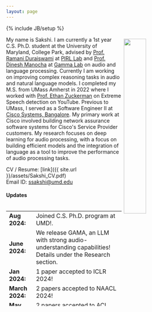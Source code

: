 ```yaml
---
layout: page
---
```

{% include JB/setup %}

<img style="float: right; width: 35%; padding: 6px;" src="{{ site.baseurl }}/assets/sakshi_web.jpeg">

My name is Sakshi. I am currently a 1st year C.S. Ph.D. student at the University of Maryland, College Park, advised by [Prof. Ramani Duraiswami](https://scholar.google.com/citations?user=RCmfc0cAAAAJ&hl=en) at [PIRL Lab](https://www.umiacs.umd.edu/labs/pirl/) and [Prof. Dinesh Manocha](https://scholar.google.com/citations?user=X08l_4IAAAAJ&hl=en) at [Gamma Lab](https://gamma.umd.edu/) on audio and language processing. Currently I am working on improving complex reasoning tasks in audio and natural language models. I completed my M.S. from UMass Amherst in 2022 where I worked with [Prof. Ethan Zuckerman](https://scholar.google.com/citations?user=1lvJXKQAAAAJ&hl=en) on Extreme Speech detection on YouTube. Previous to UMass, I served as a Software Engineer II at [Cisco Systems, Bangalore](http://cisco.com). My primary work at Cisco involved building network assurance software systems for Cisco's Service Provider customers. My research focuses on deep learning for audio processing, with a focus on building efficient models and the integration of language as a tool to improve the performance of audio processing tasks.


CV / Resume: [link]({{ site.url }}/assets/Sakshi_CV.pdf)  
Email ID: [ssakshi@umd.edu](mailto:ssakshi@umd.edu)  

<!-- #### I am always open to collaborations! Please fill out [this](https://docs.google.com/forms/d/1kQRJekonn8YglxIPH9OPcJCuI7NQK-E1wAywNAsSMoM/) form here and I would reach out if I have a project aligned with your interests. Thank You! -->

#### Updates

<div style="height:275px;overflow:auto;">
<table>
<col width="100px">
<col width="630px">
  <tr><td><b>Aug 2024:</b></td><td>Joined C.S. Ph.D. program at UMD!.</td></tr>
  <tr><td><b>June 2024:</b></td><td>We release GAMA, an LLM with strong audio-understanding capabilities! Details under the Research section.</td></tr>
  <tr><td><b>Jan 2024:</b></td><td>1 paper accepted to ICLR 2024!</td></tr>
  <tr><td><b>March 2024:</b></td><td>2 papers accepted to NAACL 2024!</td></tr>
  <tr><td><b>May 2024:</b></td><td>2 papers accepted to ACL 2024!</td></tr>
  <tr><td><b>Dec 2023:</b></td><td>Attended EMNLP 2023 in-person in Singapore!</td></tr>
  <tr><td><b>Oct 2023:</b></td><td>1 paper accepted to EMNLP 2023! Details under the research section.</td></tr>
  <tr><td><b>Aug 2022:</b></td><td>Joined M.S. C.S. program at UMass Amherst!.</td></tr>
  <tr><td><b>July 2022:</b></td><td>1 paper accepted to InterSpeech 2022!</td></tr>